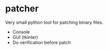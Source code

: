 # patcher

Very small python tool for patching binary files.

* Console
* GUI (tkinter)
* Do verification before patch
